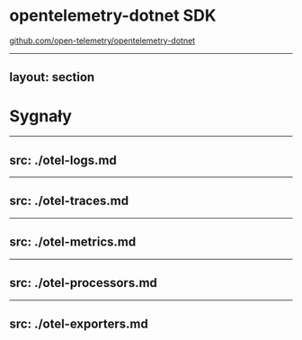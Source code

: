 # opentelemetry-dotnet SDK
<div>
  <a href="https://github.com/open-telemetry/opentelemetry-dotnet" target="_blank" class="slidev-icon-btn"><carbon:logo-github /></a>
  <a href="https://github.com/open-telemetry/opentelemetry-dotnet" target="_blank">github.com/open-telemetry/opentelemetry-dotnet</a>
</div>

<!--
- Oficjalna dystrybucja SDK
- Do użytku w aplikacjach końcowych
- W przypadku bibliotek, powinniśmy korzystać z API
-->

---
layout: section
---

# Sygnały

[//]: # (| Logi                                                              | Ślady                                                             | Metryki                                                           |)

[//]: # (|:------------------------------------------------------------------|-------------------------------------------------------------------|-------------------------------------------------------------------|)

[//]: # (| Krótkie wiadomości tekstowe generowane w czasie uruchamiania kodu | Krótkie wiadomości tekstowe generowane w czasie uruchamiania kodu | Krótkie wiadomości tekstowe generowane w czasie uruchamiania kodu |)

[//]: # (| - Decyzja podjęta przez aplikację                                 |                                                                   |                                                                   |)

[//]: # (| - Ostrzeżenie &#40;błędy walidacji&#41;                                   |                                                                   |                                                                   |)

[//]: # (| Błędy działania aplikacji &#40;wyjątki&#41;                               |                                                                   |                                                                   |)

---
src: ./otel-logs.md
---

---
src: ./otel-traces.md
---

---
src: ./otel-metrics.md
---

---
src: ./otel-processors.md
---

---
src: ./otel-exporters.md
---
